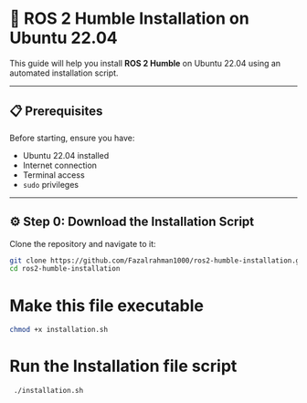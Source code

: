 # 🚀 ROS 2 Humble Installation on Ubuntu 22.04

This guide will help you install **ROS 2 Humble** on Ubuntu 22.04 using an automated installation script.  

---

## 📋 Prerequisites

Before starting, ensure you have:

- Ubuntu 22.04 installed  
- Internet connection  
- Terminal access  
- `sudo` privileges  

---

## ⚙️ Step 0: Download the Installation Script

Clone the repository and navigate to it:

```bash
git clone https://github.com/Fazalrahman1000/ros2-humble-installation.git
cd ros2-humble-installation

```


# Make this file executable
```bash
chmod +x installation.sh
```

# Run the Installation file script

```bash
 ./installation.sh
```
